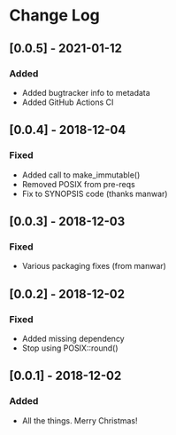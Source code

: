 # Change Log

## [0.0.5] - 2021-01-12

### Added

- Added bugtracker info to metadata
- Added GitHub Actions CI

## [0.0.4] - 2018-12-04

### Fixed

- Added call to make_immutable()
- Removed POSIX from pre-reqs
- Fix to SYNOPSIS code (thanks manwar)

## [0.0.3] - 2018-12-03

### Fixed

- Various packaging fixes (from manwar)

## [0.0.2] - 2018-12-02

### Fixed

- Added missing dependency
- Stop using POSIX::round()

## [0.0.1] - 2018-12-02

### Added

- All the things. Merry Christmas!

